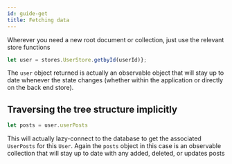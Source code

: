 ```yaml
---
id: guide-get
title: Fetching data
---
```


Wherever you need a new root document or collection, just use the relevant store functions

```js
let user = stores.UserStore.getbyId(userId)};
```

The `user` object returned is actually an observable object that will stay up to date whenever the state changes (whether within the application or directly on the back end store).

## Traversing the tree structure implicitly

```js
let posts = user.userPosts
```

This will actually lazy-connect to the database to get the associated `UserPosts` for this `User`.  Again the `posts` object in this case is an observable collection that will stay up to date with any added, deleted, or updates posts 



